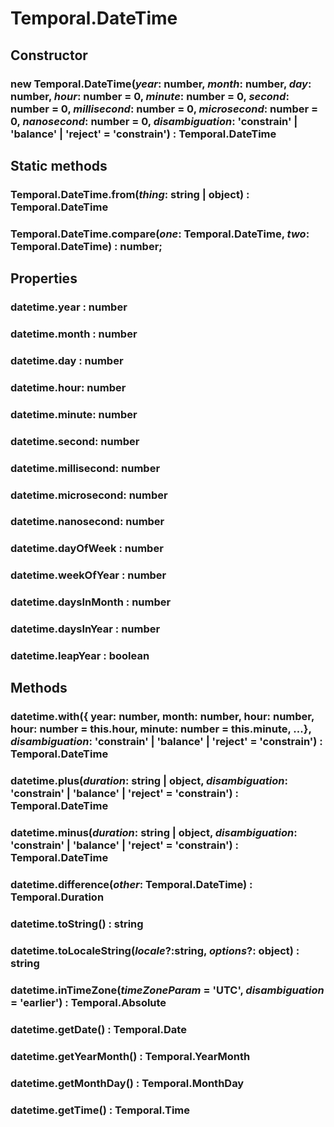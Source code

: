 # Temporal.DateTime

## Constructor

### **new Temporal.DateTime**(_year_: number, _month_: number, _day_: number, _hour_: number = 0, _minute_: number = 0, _second_: number = 0, _millisecond_: number = 0, _microsecond_: number = 0, _nanosecond_: number = 0, _disambiguation_: 'constrain' | 'balance' | 'reject' = 'constrain') : Temporal.DateTime

## Static methods

### Temporal.DateTime.**from**(_thing_: string | object) : Temporal.DateTime

### Temporal.DateTime.**compare**(_one_: Temporal.DateTime, _two_: Temporal.DateTime) : number;

## Properties

### datetime.**year** : number

### datetime.**month** : number

### datetime.**day** : number

### datetime.**hour**: number

### datetime.**minute**: number

### datetime.**second**: number

### datetime.**millisecond**: number

### datetime.**microsecond**: number

### datetime.**nanosecond**: number

### datetime.**dayOfWeek** : number

### datetime.**weekOfYear** : number

### datetime.**daysInMonth** : number

### datetime.**daysInYear** : number

### datetime.**leapYear** : boolean

## Methods

### datetime.**with**({ year: number, month: number, hour: number, hour: number = this.hour, minute: number = this.minute, ...}, _disambiguation_: 'constrain' | 'balance' | 'reject' = 'constrain') : Temporal.DateTime

### datetime.**plus**(_duration_: string | object, _disambiguation_: 'constrain' | 'balance' | 'reject' = 'constrain') : Temporal.DateTime

### datetime.**minus**(_duration_: string | object, _disambiguation_: 'constrain' | 'balance' | 'reject' = 'constrain') : Temporal.DateTime

### datetime.**difference**(_other_: Temporal.DateTime) : Temporal.Duration

### datetime.**toString**() : string

### datetime.**toLocaleString**(_locale_?:string, _options_?: object) : string

### datetime.**inTimeZone**(_timeZoneParam_ = 'UTC', _disambiguation_ = 'earlier') : Temporal.Absolute

### datetime.**getDate**() : Temporal.Date

### datetime.**getYearMonth**() : Temporal.YearMonth

### datetime.**getMonthDay**() : Temporal.MonthDay

### datetime.**getTime**() : Temporal.Time
